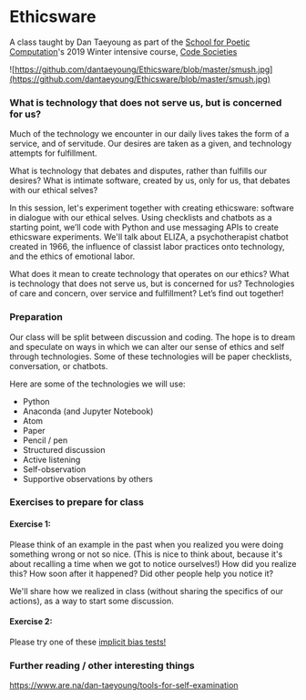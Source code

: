 

# Ethicsware

A class taught by Dan Taeyoung as part of the [School for Poetic Computation](http://sfpc.io/)'s 2019 Winter intensive course, [Code Societies](http://sfpc.io/codesocieties-winter-19/)

![https://github.com/dantaeyoung/Ethicsware/blob/master/smush.jpg](https://github.com/dantaeyoung/Ethicsware/blob/master/smush.jpg)

### What is technology that does not serve us, but is concerned for us?

Much of the technology we encounter in our daily lives takes the form of a service, and of servitude. Our desires are taken as a given, and technology attempts for fulfillment. 

What is technology that debates and disputes, rather than fulfills our desires?  What is intimate software, created by us, only for us, that debates with our ethical selves? 

In this session, let's experiment together with creating ethicsware: software in dialogue with our ethical selves. Using checklists and chatbots as a starting point, we’ll code with Python and use messaging APIs to create ethicsware experiments. We'll talk about ELIZA, a psychotherapist chatbot created in 1966, the influence of classist labor practices onto technology, and the ethics of emotional labor.

What does it mean to create technology that operates on our ethics? What is technology that does not serve us, but is concerned for us? Technologies of care and concern, over service and fulfillment? Let’s find out together!

### Preparation

Our class will be split between discussion and coding. The hope is to dream and speculate on ways in which we can alter our sense of ethics and self through technologies. Some of these technologies will be paper checklists, conversation, or chatbots. 

Here are some of the technologies we will use:

- Python
- Anaconda (and Jupyter Notebook)
- Atom
- Paper
- Pencil / pen
- Structured discussion
- Active listening
- Self-observation
- Supportive observations by others


### Exercises to prepare for class

#### Exercise 1:
Please think of an example in the past when you realized you were doing something wrong or not so nice. (This is nice to think about, because it's about recalling a time when we got to notice ourselves!) How did you realize this? How soon after it happened? Did other people help you notice it?

We'll share how we realized in class (without sharing the specifics of our actions), as a way to start some discussion.

#### Exercise 2: 
Please try one of these [implicit bias tests!](https://implicit.harvard.edu/implicit/takeatest.html)


### Further reading / other interesting things
https://www.are.na/dan-taeyoung/tools-for-self-examination
